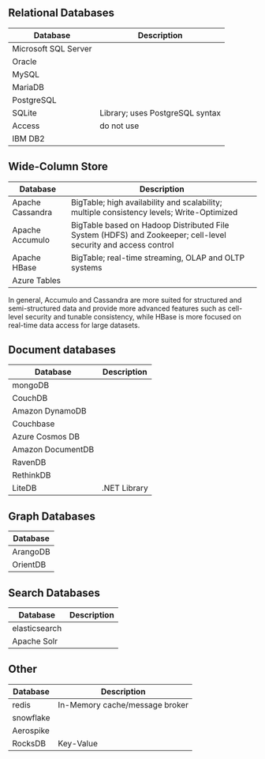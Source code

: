 ## Relational Databases

| Database             | Description                     |
| -------------------- | ------------------------------- |
| Microsoft SQL Server |                                 |
| Oracle               |                                 |
| MySQL                |                                 |
| MariaDB              |                                 |
| PostgreSQL           |                                 |
| SQLite               | Library; uses PostgreSQL syntax |
| Access               | do not use                      |
| IBM DB2              |                                 |

## Wide-Column Store

| Database         | Description                                                                                                   |
| ---------------- | ------------------------------------------------------------------------------------------------------------- |
| Apache Cassandra | BigTable; high availability and scalability; multiple consistency levels; Write-Optimized                     |
| Apache Accumulo  | BigTable based on Hadoop Distributed File System (HDFS) and Zookeeper; cell-level security and access control |
| Apache HBase     | BigTable; real-time streaming, OLAP and OLTP systems                                                          |
| Azure Tables     |                                                                                                               |

In general, Accumulo and Cassandra are more suited for structured and semi-structured data and provide more advanced features such as cell-level security and tunable consistency, while HBase is more focused on real-time data access for large datasets.

## Document databases

| Database          | Description  |
| ----------------- | ------------ |
| mongoDB           |              |
| CouchDB           |              |
| Amazon DynamoDB   |              |
| Couchbase         |              |
| Azure Cosmos DB   |              |
| Amazon DocumentDB |              |
| RavenDB           |              |
| RethinkDB         |              |
| LiteDB            | .NET Library |

## Graph Databases

| Database |
| -------- |
| ArangoDB |
| OrientDB |

## Search Databases

| Database      | Description |
| ------------- | ----------- |
| elasticsearch |             |
| Apache Solr   |             |

## Other

| Database  | Description                    |
| --------- | ------------------------------ |
| redis     | In-Memory cache/message broker |
| snowflake |                                |
| Aerospike |                                |
| RocksDB   | Key-Value                      |

